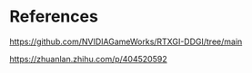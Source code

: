 

# References

https://github.com/NVIDIAGameWorks/RTXGI-DDGI/tree/main

https://zhuanlan.zhihu.com/p/404520592